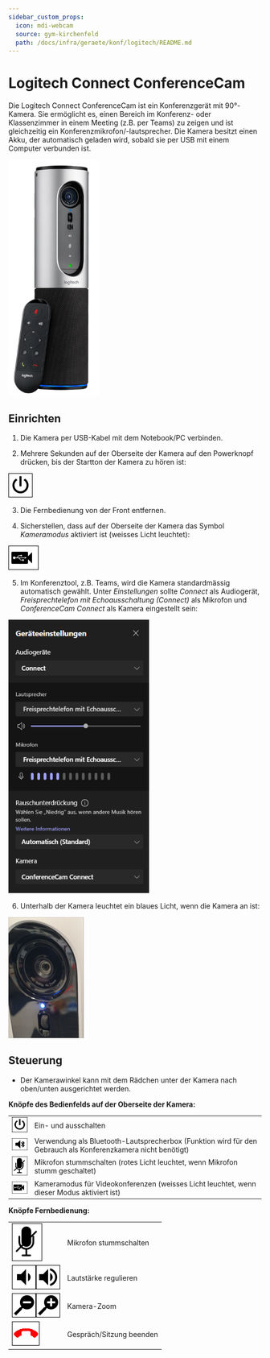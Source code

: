 ```yaml
---
sidebar_custom_props:
  icon: mdi-webcam
  source: gym-kirchenfeld
  path: /docs/infra/geraete/konf/logitech/README.md
---
```


#  Logitech Connect ConferenceCam


Die Logitech Connect ConferenceCam ist ein Konferenzgerät mit 90°-Kamera. Sie ermöglicht es, einen Bereich im Konferenz- oder Klassenzimmer in einem Meeting (z.B. per Teams) zu zeigen und ist gleichzeitig ein Konferenzmikrofon/-lautsprecher. Die Kamera besitzt einen Akku, der automatisch geladen wird, sobald sie per USB mit einem Computer verbunden ist.

![](./images/logi05.png)


## Einrichten

1. Die Kamera per USB-Kabel mit dem Notebook/PC verbinden.

2. Mehrere Sekunden auf der Oberseite der Kamera auf den Powerknopf drücken, bis der Startton der Kamera zu hören ist:

![](./images/logi02.png)

3. Die Fernbedienung von der Front entfernen. 

4. Sicherstellen, dass auf der Oberseite der Kamera das Symbol _Kameramodus_ aktiviert ist (weisses Licht leuchtet):

![](./images/logi03.png)

5. Im Konferenztool, z.B. Teams, wird die Kamera standardmässig automatisch gewählt. Unter _Einstellungen_ sollte _Connect_ als Audiogerät, _Freisprechtelefon mit Echoausschaltung (Connect)_ als Mikrofon und _ConferenceCam Connect_ als Kamera eingestellt sein:

![](./images/logi06.png)

6. Unterhalb der Kamera leuchtet ein blaues Licht, wenn die Kamera an ist:

![](./images/logi10.png)


## Steuerung

* Der Kamerawinkel kann mit dem Rädchen unter der Kamera nach oben/unten ausgerichtet werden. 


**Knöpfe des Bedienfelds auf der Oberseite der Kamera:**

|                          |                                                                                                              |
| :----------------------- | :----------------------------------------------------------------------------------------------------------- |
| ![](./images/logi02.png) | Ein- und ausschalten                                                                                         |
| ![](./images/logi04.png) | Verwendung als Bluetooth-Lautsprecherbox (Funktion wird für den Gebrauch als Konferenzkamera nicht benötigt) |
| ![](./images/logi01.png) | Mikrofon stummschalten (rotes Licht leuchtet, wenn Mikrofon stumm geschaltet)                                |
| ![](./images/logi03.png) | Kameramodus für Videokonferenzen (weisses Licht leuchtet, wenn dieser Modus aktiviert ist)                   |


**Knöpfe Fernbedienung:**

|                                                  |                          |
| :----------------------------------------------- | :----------------------- |
| ![](./images/logi01.png)                         | Mikrofon stummschalten   |
| ![](./images/logi12.png)![](./images/logi11.png) | Lautstärke regulieren    |
| ![](./images/logi07.png)![](./images/logi08.png) | Kamera-Zoom              |
| ![](./images/logi09.png)                         | Gespräch/Sitzung beenden |
